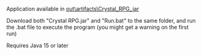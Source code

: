 Application available in [out\artifacts\Crystal_RPG_jar](out/artifacts/Crystal_RPG_jar)

Download both "Crystal RPG.jar" and "Run.bat" to the same folder, and run the .bat file to execute the program (you might get a warning on the first run)

Requires Java 15 or later
